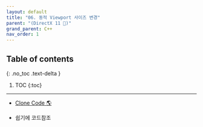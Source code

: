 ```yaml
---
layout: default
title: "06. 동적 Viewport 사이즈 변경"
parent: "(DirectX 11 🌟)"
grand_parent: C++
nav_order: 1
---
```


## Table of contents
{: .no_toc .text-delta }

1. TOC
{:toc}

---

* [Clone Code 🌎](https://github.com/EasyCoding-7/DirectX11-Examples/tree/7/7_resizeWindow)

* 쉽기에 코드참조